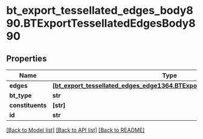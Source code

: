 # bt_export_tessellated_edges_body890.BTExportTessellatedEdgesBody890

## Properties
Name | Type | Description | Notes
------------ | ------------- | ------------- | -------------
**edges** | [**[bt_export_tessellated_edges_edge1364.BTExportTessellatedEdgesEdge1364]**](BTExportTessellatedEdgesEdge1364.md) |  | [optional] 
**bt_type** | **str** |  | [optional] 
**constituents** | **[str]** |  | [optional] 
**id** | **str** |  | [optional] 

[[Back to Model list]](../README.md#documentation-for-models) [[Back to API list]](../README.md#documentation-for-api-endpoints) [[Back to README]](../README.md)


